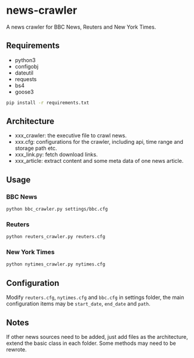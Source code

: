 # news-crawler

A news crawler for BBC News, Reuters and New York Times.

## Requirements

- python3
- configobj
- dateutil
- requests
- bs4
- goose3
```bash
pip install -r requirements.txt
```

## Architecture

- xxx_crawler: the executive file to crawl news.
- xxx.cfg: configurations for the crawler, including api, time range and storage path etc.
- xxx_link.py: fetch download links.
- xxx_article: extract content and some meta data of one news article.

## Usage

### BBC News

```bash
python bbc_crawler.py settings/bbc.cfg
```

### Reuters

```bash
python reuters_crawler.py reuters.cfg
```

### New York Times

```bash
python nytimes_crawler.py nytimes.cfg
```

## Configuration

Modify `reuters.cfg`, `nytimes.cfg` and `bbc.cfg` in settings folder, the main configuration items may be `start_date`, `end_date` and `path`.

## Notes

If other news sources need to be added, just add files as the architecture, extend the basic class in each folder. Some methods may need to be rewrote.
